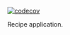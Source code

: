 [![codecov](https://codecov.io/gh/Shumyk/recipe/branch/master/graph/badge.svg)](https://codecov.io/gh/Shumyk/recipe)

Recipe application.